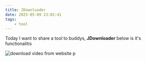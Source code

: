 ```yaml
---
title: JDownloader
date: 2025-05-09 23:02:41
tags:
    - tool
---
```




Today I want to share a tool to buddys, **JDownloader**
below is it's functionalitis


![download video from website p](/images/jdownloader.png)

